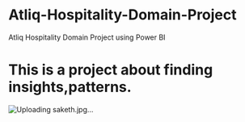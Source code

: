 # Atliq-Hospitality-Domain-Project
Atliq Hospitality Domain Project using Power BI
# This is a project about finding insights,patterns.
![Uploading saketh.jpg…]()
